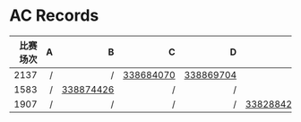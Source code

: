 # AC Records

|比赛场次| A | B | C | D | E | F | G | H |
| -----------: | -----------: | -----------: | -----------: | -----------: | -----------: | -----------: | -----------: | -----------: |
|2137|/|/|[338684070](https://codeforces.com/contest/2137/submission/338684070)|[338869704](https://codeforces.com/contest/2137/submission/338869704)|/|/|/|/|
|1583|/|[338874426](https://codeforces.com/contest/1583/submission/338874426)|/|/|/|/|/|/|
|1907|/|/|/|/|[338288426](https://codeforces.com/contest/1907/submission/338288426)|/|/|/|